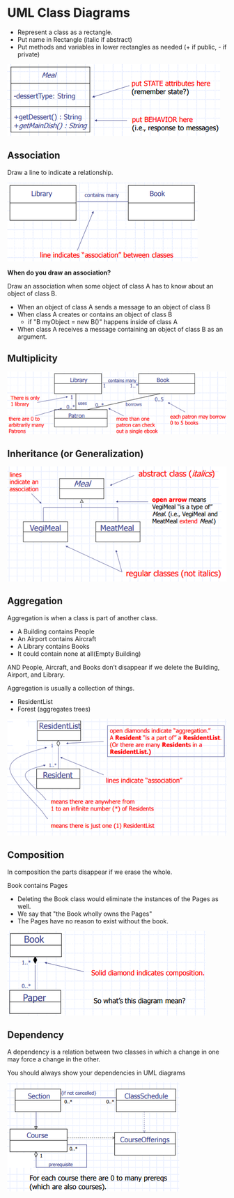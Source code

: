 # UML Class Diagrams #

+	Represent a class as a rectangle.
+	Put name in Rectangle (italic if abstract)
+	Put methods and variables in lower rectangles as needed (+ if public, - if private)


![alt text](./Images/UMLClassDiagrams.PNG "UML Class Disgram")

## Association ##

Draw a line to indicate a relationship.

![alt text](./Images/Association.PNG "Association")

**When do you draw an association?**

Draw an association when some object of class A has to know about an object of class B.
+	When an object of class A sends a message to an object of class B
+	When class A creates or contains an object of class B
	+	if "B myObject = new B()" happens inside of class A
+	When class A receives a message containing an object of class B as an argument.

## Multiplicity ##

![alt text](./Images/Multiplicity.PNG "Multiplicity")

## Inheritance (or Generalization) ##

![alt text](./Images/Inheritance.png "Inheritance")

## Aggregation ##

Aggregation is when a class is part of another class.
+	A Building contains People
+	An Airport contains Aircraft
+	A Library contains Books
+	It could contain none at all(Empty Building)

AND People, Aircraft, and Books don’t disappear if we delete the Building, Airport, and Library.

Aggregation is usually a collection of things.
+	ResidentList
+	Forest (aggregates trees)

![alt text](./Images/Aggregation.PNG "Aggregation")


## Composition ##

In composition the parts disappear if we erase the whole.

Book contains Pages
+	Deleting the Book class would eliminate the instances of the Pages as well.
+	We say that "the Book wholly owns the Pages"
+	The Pages have no reason to exist without the book.

![alt text](./Images/Composition.PNG "Composition")


## Dependency ##

A dependency is a relation between two classes in which a change in one may force a change in the other.

You should always show your dependencies in UML diagrams

![alt text](./Images/Dependencies.PNG "Dependencies")